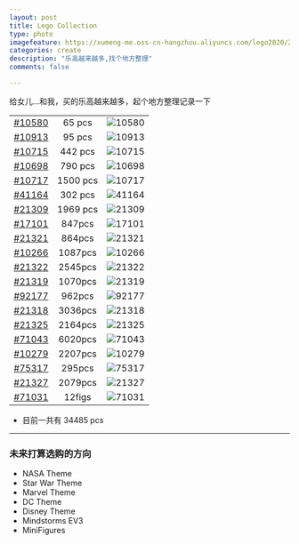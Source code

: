 ```yaml
---
layout: post
title: Lego Collection
type: photo
imagefeature: https://xumeng-me.oss-cn-hangzhou.aliyuncs.com/lego2020/21322_alt2.png
categories: create
description: "乐高越来越多,找个地方整理"
comments: false

---
```




给女儿...和我，买的乐高越来越多，起个地方整理记录一下



|                                                              |          |                                                              |
| :----------------------------------------------------------- | :------: | :----------------------------------------------------------: |
| [#10580](https://www.lego.com/en-us/product/brick-box-10913) |  65 pcs  | ![10580](https://xumeng-me.oss-cn-hangzhou.aliyuncs.com/lego2020/10913_alt1.jpeg) |
| [#10913](https://www.lego.com/en-us/product/lego-duplo-deluxe-box-of-fun-10580) |  95 pcs  | ![10913](https://xumeng-me.oss-cn-hangzhou.aliyuncs.com/lego2020/10580_alt1.jpeg) |
| [#10715](https://www.lego.com/en-gb/product/bricks-on-a-roll-10715) | 442 pcs  | ![10715](https://xumeng-me.oss-cn-hangzhou.aliyuncs.com/lego2020/10715_alt1.jpeg) |
| [#10698](https://www.lego.com/en-us/product/lego-large-creative-brick-box-10698) | 790 pcs  | ![10698](https://xumeng-me.oss-cn-hangzhou.aliyuncs.com/lego2020/10698_alt1.jpeg) |
| [#10717](https://www.lego.com/en-us/product/bricks-bricks-bricks-10717) | 1500 pcs | ![10717](https://xumeng-me.oss-cn-hangzhou.aliyuncs.com/lego2020/10717.jpeg) |
| [#41164](https://www.lego.com/en-us/product/enchanted-treehouse-41164) | 302 pcs | ![41164](https://xumeng-me.oss-cn-hangzhou.aliyuncs.com/lego2020/41164_alt1.jpeg) |
| [#21309](https://www.lego.com/en-us/product/lego-nasa-apollo-saturn-v-21309) | 1969 pcs | ![21309](https://xumeng-me.oss-cn-hangzhou.aliyuncs.com/lego2020/21309_alt1.jpeg) |
| [#17101](https://www.lego.com/en-gb/product/boost-creative-toolbox-17101) |  847pcs  | ![17101](https://xumeng-me.oss-cn-hangzhou.aliyuncs.com/lego2020/17101_alt1.jpeg) |
| [#21321](https://www.lego.com/en-us/product/international-space-station-21321) |  864pcs  | ![21321](https://xumeng-me.oss-cn-hangzhou.aliyuncs.com/lego2020/21321_alt1.jpg) |
| [#10266](https://www.lego.com/en-us/product/nasa-apollo-11-lunar-lander-10266) |  1087pcs  | ![10266](https://xumeng-me.oss-cn-hangzhou.aliyuncs.com/lego2020/10266_alt1.jpg) |
| [#21322](https://www.lego.com/en-us/product/pirates-of-barracuda-bay-21322) |  2545pcs  | ![21322](https://xumeng-me.oss-cn-hangzhou.aliyuncs.com/lego2020/21322_alt1.jpeg) |
| [#21319](https://www.lego.com/en-us/product/central-perk-21319) |  1070pcs  | ![21319](https://xumeng-me.oss-cn-hangzhou.aliyuncs.com/lego2020/21319_alt1.jpeg) |
| [#92177](https://www.lego.com/en-us/product/ship-in-a-bottle-92177) |  962pcs  | ![92177](https://xumeng-me.oss-cn-hangzhou.aliyuncs.com/lego2020/92177_alt1.jpeg) |
| [#21318](https://www.lego.com/en-us/product/tree-house-21318) |  3036pcs  | ![21318](https://xumeng-me.oss-cn-hangzhou.aliyuncs.com/lego2020/21318_alt1.jpeg?x-oss-process=image/resize,p_80) |
| [#21325](https://www.lego.com/en-us/product/medieval-blacksmith-21325) |  2164pcs  | ![21325](https://xumeng-me.oss-cn-hangzhou.aliyuncs.com/lego2020/21325_alt1.jpeg?x-oss-process=image/resize,p_70) |
| [#71043](https://www.lego.com/en-us/product/hogwarts-castle-71043) |  6020pcs  | ![71043](https://xumeng-me.oss-cn-hangzhou.aliyuncs.com/lego2020/71043_alt1.jpeg?x-oss-process=image/resize,p_90) |
| [#10279](https://www.lego.com/en-us/product/volkswagen-t2-camper-van-10279) |  2207pcs  | ![10279](https://xumeng-me.oss-cn-hangzhou.aliyuncs.com/lego2020/10279_alt1.jpeg?x-oss-process=image/resize,p_70) |
| [#75317](https://www.lego.com/en-us/product/the-mandalorian-the-child-75317) |  295pcs  | ![75317](https://xumeng-me.oss-cn-hangzhou.aliyuncs.com/lego2020/75317_alt1.jpeg) |
| [#21327](https://www.lego.com/en-us/product/typewriter-21327) |  2079pcs  | ![21327](https://xumeng-me.oss-cn-hangzhou.aliyuncs.com/lego2020/21327_alt1.jpeg?x-oss-process=image/resize,p_70) |
| [#71031](https://www.lego.com/en-us/product/lego-minifigures-marvel-studios-71031) |  12figs  | ![71031](https://xumeng-me.oss-cn-hangzhou.aliyuncs.com/lego2020/71031_alt1.jpeg) |


- 目前一共有 34485 pcs

----

### 未来打算选购的方向


- NASA Theme
- Star War Theme
- Marvel Theme
- DC Theme
- Disney Theme
- Mindstorms EV3
- MiniFigures